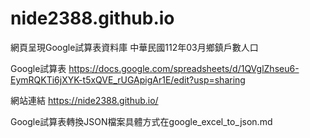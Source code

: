 # nide2388.github.io
網頁呈現Google試算表資料庫
中華民國112年03月鄉鎮戶數人口

Google試算表
https://docs.google.com/spreadsheets/d/1QVglZhseu6-EymRQKTi6jXYK-t5xQVE_rUGApigAr1E/edit?usp=sharing

網站連結
https://nide2388.github.io/

Google試算表轉換JSON檔案具體方式在google_excel_to_json.md
